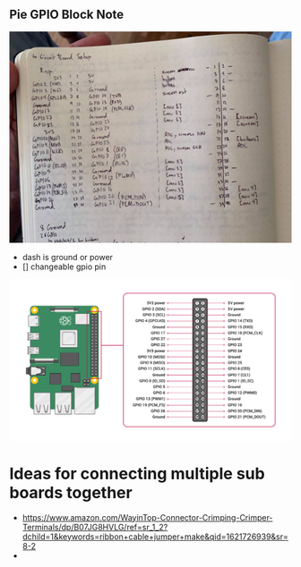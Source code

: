 ## Pie GPIO Block Note
![Notes on how all pins are used on the Pie](../img/PieGpioBlockDiagram.jpg)
- dash is ground or power
- [] changeable gpio pin

![](../img/GPIO-Pinout-Diagram-2.png)



# Ideas for connecting multiple sub boards together
- https://www.amazon.com/WayinTop-Connector-Crimping-Crimper-Terminals/dp/B07JG8HVLG/ref=sr_1_2?dchild=1&keywords=ribbon+cable+jumper+make&qid=1621726939&sr=8-2
- 
